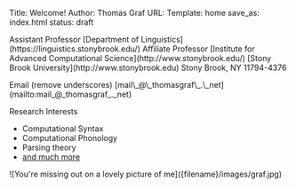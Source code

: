 Title: Welcome!
Author: Thomas Graf
URL:
Template: home
save_as: index.html
status: draft

<div markdown id="home-splash">

<span markdown id="me-assistant">
Assistant Professor  
[Department of Linguistics](https://linguistics.stonybrook.edu/)
</span>

<span markdown id="me-affiliate">
Affiliate Professor  
[Institute for Advanced Computational Science](http://www.stonybrook.edu/)
</span>

<span markdown id="SBU">
[Stony Brook University](http://www.stonybrook.edu)  
Stony Brook, NY 11794-4376
</span>

<p markdown id="myemail">
Email <span id="email-note">(remove underscores)</span>  
[mail\_@\_thomasgraf\_.\_net](mailto:mail_@_thomasgraf_._net)
</p>

<p markdown id="myemail">
Research Interests
</p>

- Computational Syntax
- Computational Phonology
- Parsing theory
- [and  much more]({filename}/pages/projects.mdown)

</div>

<div markdown id="home-photo">
![You're missing out on a lovely picture of me]({filename}/images/graf.jpg) 
</div>
